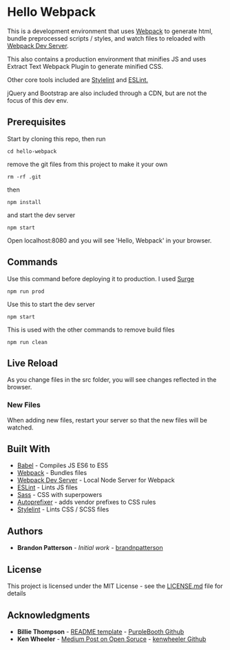 # Hello Webpack

This is a development environment that uses [Webpack](https://webpack.js.org/) to generate html, bundle preprocessed scripts / styles, and watch files to reloaded with [Webpack Dev Server](https://github.com/webpack/webpack-dev-server).

This also contains a production environment that minifies JS and uses Extract Text Webpack Plugin to generate minified CSS.

Other core tools included are [Stylelint](https://stylelint.io/) and [ESLint.](https://eslint.org/)

jQuery and Bootstrap are also included through a CDN, but are not the focus of this dev env.

## Prerequisites

Start by cloning this repo, then run

```
cd hello-webpack
```

remove the git files from this project to make it your own
```
rm -rf .git
```

then
```
npm install
```
and start the dev server
```
npm start
```

Open localhost:8080 and you will see 'Hello, Webpack' in your browser.

## Commands

Use this command before deploying it to production. I used [Surge](https://surge.sh/)
```
npm run prod
```
Use this to start the dev server
```
npm start
```

This is used with the other commands to remove build files
```
npm run clean
```

## Live Reload

As you change files in the src folder, you will see changes reflected in the browser.

### New Files
When adding new files, restart your server so that the new files will be watched.

## Built With

* [Babel](https://babeljs.io/) - Compiles JS ES6 to ES5
* [Webpack](https://webpack.js.org/) - Bundles files
* [Webpack Dev Server](https://github.com/webpack/webpack-dev-server) - Local Node Server for Webpack
* [ESLint](https://eslint.org/) - Lints JS files
* [Sass](https://sass-lang.com/) - CSS with superpowers
* [Autoprefixer](https://github.com/postcss/autoprefixer) - adds vendor prefixes to CSS rules
* [Stylelint](https://stylelint.io/) - Lints CSS / SCSS files

## Authors

* **Brandon Patterson** - *Initial work* - [brandnpatterson](https://github.com/brandnpatterson)

## License

This project is licensed under the MIT License - see the [LICENSE.md](LICENSE.md) file for details

## Acknowledgments

* **Billie Thompson** - [README template](https://gist.github.com/PurpleBooth/109311bb0361f32d87a2) - [PurpleBooth Github](https://github.com/PurpleBooth)
* **Ken Wheeler** - [Medium Post on Open Soruce](https://medium.com/@ken_wheeler/a-bitter-guide-to-open-source-a8e3b6a3c1c4) - [kenwheeler Github](https://github.com/kenwheeler)
